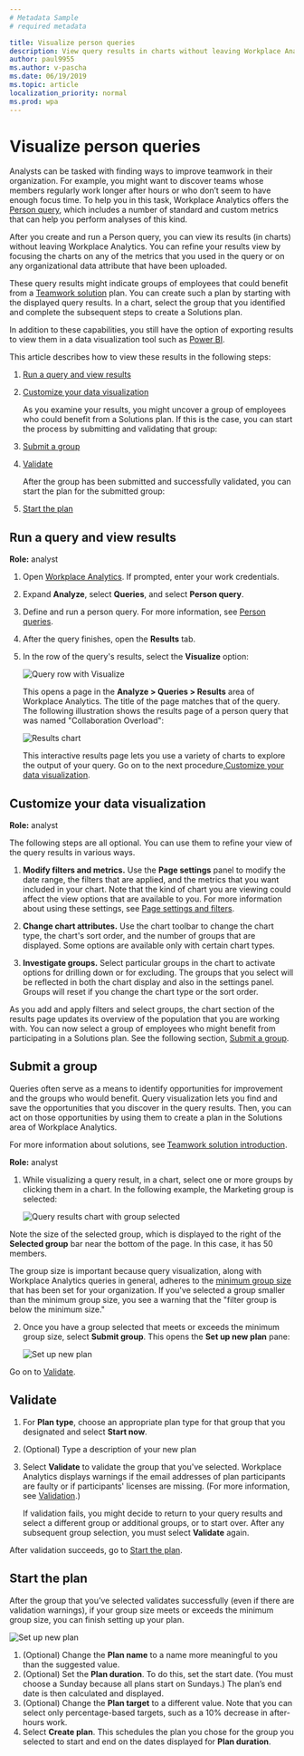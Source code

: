 ```yaml
---
# Metadata Sample
# required metadata

title: Visualize person queries
description: View query results in charts without leaving Workplace Analytics
author: paul9955
ms.author: v-pascha
ms.date: 06/19/2019
ms.topic: article
localization_priority: normal 
ms.prod: wpa
---
```


# Visualize person queries

Analysts can be tasked with finding ways to improve teamwork in their organization. For example, you might want to discover teams whose members regularly work longer after hours or who don’t seem to have enough focus time. To help you in this task, Workplace Analytics offers the [Person query](person-queries.md), which includes a number of standard and custom metrics that can help you perform analyses of this kind.  

After you create and run a Person query, you can view its results (in charts) without leaving Workplace Analytics. You can refine your results view by focusing the charts on any of the metrics that you used in the query or on any organizational data attribute that have been uploaded. 

These query results might indicate groups of employees that could benefit from a [Teamwork solution](solutionsv2-intro.md) plan. You can create such a plan by starting with the displayed query results. In a chart, select the group that you identified and complete the subsequent steps to create a Solutions plan.

In addition to these capabilities, you still have the option of exporting results to view them in a data visualization tool such as [Power BI](../use/view-download-and-export-query-results.md#use-workplace-analytics-data-in-power-bi-excel-or-other-data-analysis-tool). 

This article describes how to view these results in the following steps:

1. [Run a query and view results](#run-a-query-and-view-results) 
2. [Customize your data visualization](#customize-your-data-visualization)

   As you examine your results, you might uncover a group of employees who could benefit from a Solutions plan. If this is the case, you can start the process by submitting and validating that group: 

3. [Submit a group ](#submit-a-group)
4. [Validate](#validate)

   After the group has been submitted and successfully validated, you can start the plan for the submitted group:
 
5. [Start the plan](#start-the-plan)

## Run a query and view results 

**Role:** analyst 

1. Open [Workplace Analytics](https://workplaceanalytics.office.com/). If prompted, enter your work credentials.

2. Expand **Analyze**, select **Queries**, and select **Person query**.

3. Define and run a person query. For more information, see [Person queries](person-queries.md). 

4. After the query finishes, open the **Results** tab.

5. In the row of the query's results, select the **Visualize** option: 

   ![Query row with Visualize](../images/wpa/tutorials/visualize-option-results-row.png)

   This opens a page in the **Analyze &gt; Queries &gt; Results** area of Workplace Analytics. The title of the page matches that of the query. The following illustration shows the results page of a person query that was named "Collaboration Overload": 

   ![Results chart](../images/wpa/tutorials/collab-overload-q-results.png)

   This interactive results page lets you use a variety of charts to explore the output of your query. Go on to the next procedure,[Customize your data visualization](#customize-your-data-visualization).

## Customize your data visualization 

**Role:** analyst 

The following steps are all optional. You can use them to refine your view of the query results in various ways. 

1. **Modify filters and metrics.** Use the **Page settings**
panel to modify the date range, the filters that are applied, and the metrics that you want included in your chart. Note that the kind of chart you are viewing could affect the view options that are available to you. For more information about using these settings, see [Page settings and filters](../use/chart-types.md#page-settings-and-filters). 

2. **Change chart attributes.** Use the chart toolbar to change the chart type, the chart's sort order, and the number of groups that are displayed. Some options are available only with certain chart types.  

3. **Investigate groups.** Select particular groups in the chart to activate options for drilling down or for excluding. The groups that you select will be reflected in both the chart display and also in the settings panel. Groups will reset if you change the chart type or the sort order.  

As you add and apply filters and select groups, the chart section of the results page updates its overview of the population that you are working with. You can now select a group of employees who might benefit from participating in a Solutions plan. See the following section, [Submit a group](#submit-a-group).  

## Submit a group 

Queries often serve as a means to identify opportunities for improvement and the groups who would benefit. Query visualization lets you find and save the opportunities that you discover in the query results. Then, you can act on those opportunities by using them to create a plan in the Solutions area of Workplace Analytics. 

For more information about solutions, see [Teamwork solution introduction](solutionsv2-intro.md). 

**Role:** analyst 

1. While visualizing a query result, in a chart, select one or more groups by clicking them in a chart. In the following example, the Marketing group is selected:

   ![Query results chart with group selected](../images/wpa/tutorials/q-viz-chart-marketing-group.png)

Note the size of the selected group, which is displayed to the right of the **Selected group** bar near the bottom of the page. In this case, it has 50 members. 

The group size is important because query visualization, along with Workplace Analytics queries in general, adheres to the [minimum group size](../use/settings.md#minimum-group-size) that has been set for your organization. If you've selected a group smaller than the minimum group size, you see a warning that the "filter group is below the minimum size." 

2. Once you have a group selected that meets or exceeds the minimum group size, select **Submit group**. This opens the **Set up new plan** pane:

   ![Set up new plan](../images/wpa/tutorials/set-up-new-plan-qv.png)

Go on to [Validate](#validate).

## Validate

1. For **Plan type**, choose an appropriate plan type for that group that you designated and select **Start now**.

2. (Optional) Type a description of your new plan

3. Select **Validate** to validate the group that you've selected. Workplace Analytics displays warnings if the email addresses of plan participants are faulty or if participants' licenses are missing. (For more information, see [Validation](solutionsv2-conceptual.md#validation).)

   If validation fails, you might decide to return to your query results and select a different group or additional groups, or to start over. After any subsequent group selection, you must select **Validate** again. 

After validation succeeds, go to [Start the plan](#start-the-plan).

## Start the plan

After the group that you’ve selected validates successfully (even if there are validation warnings), if your group size meets or exceeds the minimum group size, you can finish setting up your plan. 

![Set up new plan](../images/wpa/tutorials/set-up-new-plan-qv-final.png)

1.	(Optional) Change the **Plan name** to a name more meaningful to you than the suggested value.
2.	(Optional) Set the **Plan duration**. To do this, set the start date. (You must choose a Sunday because all plans start on Sundays.) The plan’s end date is then calculated and displayed.
3.	(Optional) Change the **Plan target** to a different value. Note that you can select only percentage-based targets, such as a 10% decrease in after-hours work. 
4.	Select **Create plan**. This schedules the plan you chose for the group you selected to start and end on the dates displayed for **Plan duration**. 
